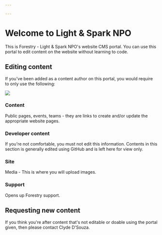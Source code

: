 ```yaml
---

---
```

# Welcome to Light & Spark NPO

This is Forestry - Light & Spark NPO's website CMS portal. You can use this portal to edit content on the website without learning to code. 

## Editing content

If you've been added as a content author on this portal, you would require to only use the following:

![](https://lightandsparknpo.github.io/uploads/cms.png)

### Content

Public pages, events, teams - they are links to create and/or update the appropriate website pages.  

### Developer content

If you're not comfortable, you must not edit this information. Contents in this section is generally edited using GitHub and is left here for view only.

### Site

Media - This is where you will upload images.

### Support

Opens up Forestry support. 

## Requesting new content

If you think you're after content that's not editable or doable using the portal given, then please contact Clyde D'Souza. 
